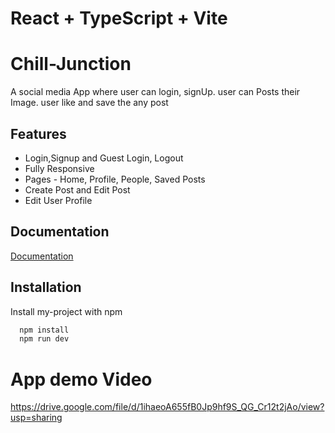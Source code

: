 # React + TypeScript + Vite


# Chill-Junction

A social media App where  user can login, signUp. user can Posts their Image. user like and save  the any post


## Features

- Login,Signup and Guest Login, Logout
- Fully Responsive
- Pages - Home, Profile, People, Saved Posts
- Create Post and Edit Post
- Edit User Profile


## Documentation

[Documentation](https://linktodocumentation)


## Installation

Install my-project with npm

```bash
  npm install
  npm run dev
```
# App demo Video
https://drive.google.com/file/d/1ihaeoA655fB0Jp9hf9S_QG_Cr12t2jAo/view?usp=sharing

